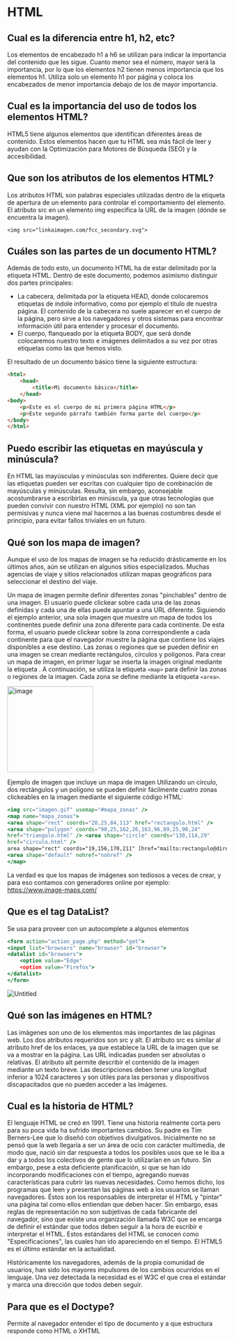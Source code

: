 # HTML

## **Cual es la diferencia entre h1, h2, etc?**

Los elementos de encabezado h1 a h6 se utilizan para indicar la importancia del contenido que les sigue. Cuanto menor sea el número, mayor será la importancia, por lo que los elementos h2 tienen menos importancia que los elementos h1. Utiliza solo un elemento h1 por página y coloca los encabezados de menor importancia debajo de los de mayor importancia.

## **Cual es la importancia del uso de todos los elementos HTML?**


HTML5 tiene algunos elementos que identifican diferentes áreas de contenido. Estos elementos hacen que tu HTML sea más fácil de leer y ayudan con la Optimización para Motores de Búsqueda (SEO) y la accesibilidad.

## **Que son los atributos de los elementos HTML?**

Los atributos HTML son palabras especiales utilizadas dentro de la etiqueta de apertura de un elemento para controlar el comportamiento del elemento. El atributo src en un elemento img especifica la URL de la imagen (dónde se encuentra la imagen).

`<img src="linkaimagen.com/fcc_secondary.svg">`

## **Cuáles son las partes de un documento HTML?**

Además de todo esto, un documento HTML ha de estar delimitado por la etiqueta HTML.
Dentro de este documento, podemos asimismo distinguir dos partes principales:

- La cabecera, delimitada por la etiqueta HEAD, donde colocaremos etiquetas de índole informativo, como por ejemplo el titulo de nuestra página. El contenido de la cabecera no suele aparecer en el cuerpo de la página, pero sirve a los navegadores y otros sistemas para encontrar información útil para entender y procesar el documento.
- El cuerpo, flanqueado por la etiqueta BODY, que será donde colocaremos nuestro texto e imágenes delimitados a su vez por otras etiquetas como las que hemos visto.

El resultado de un documento básico tiene la siguiente estructura:

```html
<html>
	<head>
		<title>Mi documento básico</title>
	</head>
<body>
	<p>Este es el cuerpo de mi primera página HTML</p>
	<p>Este segundo párrafo también forma parte del cuerpo</p>
</body>
</html>
```

## **Puedo escribir las etiquetas en mayúscula y minúscula?**

En HTML las mayúsculas y minúsculas son indiferentes. Quiere decir que las etiquetas pueden ser escritas con cualquier tipo de combinación de mayúsculas y minúsculas. Resulta, sin embargo, aconsejable acostumbrarse a escribirlas en minúscula, ya que otras tecnologías que pueden convivir
con nuestro HTML (XML por ejemplo) no son tan permisivas y nunca viene mal hacernos a las buenas costumbres desde el principio, para evitar fallos triviales en un futuro.

## **Qué son los mapa de imagen?**

Aunque el uso de los mapas de imagen se ha reducido drásticamente en los últimos años, aún se utilizan en algunos sitios especializados. Muchas agencias de viaje y sitios relacionados utilizan mapas geográficos para
seleccionar el destino del viaje.

Un mapa de imagen permite definir diferentes zonas "pinchables" dentro de una imagen. El usuario puede clickear sobre cada una de las zonas definidas y cada una de ellas puede apuntar a una URL diferente.
Siguiendo el ejemplo anterior, una sola imagen que muestre un mapa de todos los continentes puede definir una zona diferente para cada continente. De esta forma, el usuario puede clickear sobre la zona correspondiente a cada continente para que el navegador muestre la página que contiene los viajes disponibles a ese destino.
Las zonas o regiones que se pueden definir en una imagen se crean mediante rectángulos, círculos y polígonos. Para crear un mapa de imagen, en primer lugar se inserta la imagen original mediante la etiqueta <img>. A continuación, se utiliza la etiqueta `<map>` para definir las zonas o regiones de la imagen. Cada zona se define mediante la etiqueta `<area>`.

<img width="197" alt="image" src="https://github.com/denulemos/denobible/assets/32619895/627950b8-7461-48b2-9846-5be8d3f355b0">

Ejemplo de imagen que incluye un mapa de imagen
Utilizando un círculo, dos rectángulos y un polígono se pueden definir fácilmente cuatro zonas clickeables en la imagen mediante el siguiente código HTML:

```jsx
<img src="imagen.gif" usemap="#mapa_zonas" />
<map name="mapa_zonas">
<area shape="rect" coords="20,25,84,113" href="rectangulo.html" />
<area shape="polygon" coords="90,25,162,26,163,96,89,25,90,24"
href="triangulo.html" /> <area shape="circle" coords="130,114,29"
href="circulo.html" />
area shape="rect" coords="19,156,170,211" [href="mailto:rectangulo@direccion.com](mailto:href=%22mailto:rectangulo@direccion.com)" />
<area shape="default" nohref="nohref" />
</map>
```

La verdad es que los mapas de imágenes son tediosos a veces de crear, y para eso contamos con generadores online por ejemplo:
https://www.image-maps.com/

## **Que es el tag DataList?**

Se usa para proveer con un autocomplete a algunos elementos

```jsx
<form action="action_page.php" method="get">
<input list="browsers" name="browser" id="browser">
<datalist id="browsers">
	<option value="Edge"
	<option value="Firefox">
</datalist>
</form>
```

![Untitled](https://s3-us-west-2.amazonaws.com/secure.notion-static.com/33a5097d-ea3c-4c8e-9267-d3b37578f34e/Untitled.png)

## **Qué son las imágenes en HTML?**

Las imágenes son uno de los elementos más importantes de las páginas web. Los dos atributos requeridos son src y alt. El atributo src es similar al atributo href de los enlaces, ya que establece la URL de la imagen que se va a mostrar en la página. Las URL indicadas pueden ser absolutas o relativas. El atributo alt permite describir el
contenido de la imagen mediante un texto breve. Las descripciones deben tener una longitud inferior a 1024 caracteres y son útiles para las personas y dispositivos discapacitados que no pueden acceder a las imágenes.

## **Cual es la historia de HTML?**

El lenguaje HTML se creó en 1991. Tiene una historia realmente corta pero para su poca vida ha sufrido importantes cambios. Su padre es Tim Berners-Lee que lo diseñó con objetivos divulgativos. Inicialmente no se pensó que la web llegaría a ser un área de ocio con carácter multimedia, de modo que, nació sin dar respuesta a todos los posibles usos que se le iba a dar y a todos los colectivos de gente que lo utilizarían en un futuro. Sin embargo, pese a esta deficiente planificación, si que se han ido incorporando modificaciones con el tiempo, agregando nuevas características para
cubrir las nuevas necesidades.
Como hemos dicho, los programas que leen y presentan las páginas web a los usuarios se llaman navegadores. Éstos son los responsables de interpretar el HTML y "pintar" una página tal como ellos entiendan que deben hacer. Sin embargo, esas reglas de representación no son subjetivas de cada fabricante del navegador, sino que existe una organización llamada W3C que se encarga de definir el estándar que todos deben seguir a la hora de escribir e interpretar el HTML. Estos estándares del HTML se conocen como "Especificaciones", las cuales han ido apareciendo en el tiempo. El HTML5 es el último estándar en la actualidad.

Históricamente los navegadores, además de la propia comunidad de usuarios, han sido los mayores impulsores de los cambios ocurridos en el lenguaje. Una vez detectada la necesidad es el W3C el que crea el estándar y marca una dirección que todos deben seguir.

## **Para que es el Doctype?**

Permite al navegador entender el tipo de documento y a que estructura responde como HTML o XHTML
